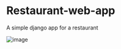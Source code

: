 # Restaurant-web-app

A simple django app for a restaurant

![image](https://github.com/MohamedMohy10/restaurant-web-app/assets/61654046/dfb621c3-b24e-46da-9e80-926306eb1ecb)
